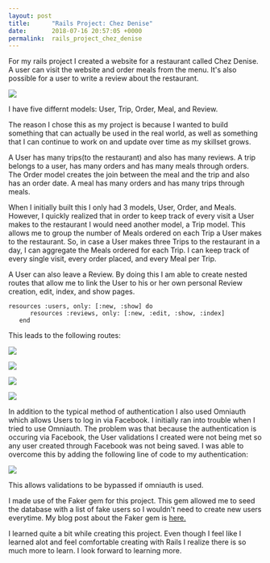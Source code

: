 ```yaml
---
layout: post
title:      "Rails Project: Chez Denise"
date:       2018-07-16 20:57:05 +0000
permalink:  rails_project_chez_denise
---
```



For my rails project I created a website for a restaurant called Chez Denise. A user can visit the website  and order meals from the menu. It's also possible for a user to write a review about the restaurant.  

![](https://i.imgur.com/qs6tJLy.png)

I have five differnt models: User, Trip, Order, Meal, and Review. 

The reason I chose this as my project is because I wanted to build something that can actually be used in the real world, as well as something that I can continue to work on and update over time as my skillset grows.

A User has many trips(to the restaurant) and also has many reviews.  A trip belongs to a user, has many orders and has many meals through orders. The Order model creates the join between the meal and the trip and also has an order date.  A meal has many orders and has many trips through meals.  


When I initially built this I only had 3 models, User, Order, and Meals.  However, I quickly realized that in order to keep track of every visit a User makes to the restaurant I would need another model, a Trip model. This allows me to group the number of Meals ordered on each Trip a User makes to the restaurant.  So, in case a User makes three Trips to the restaurant in a day, I can aggregate the Meals ordered for each Trip.  I can keep track of every single visit, every order placed, and every Meal per Trip.

A User can also leave a Review.  By doing this I am able to create nested routes that allow me to link the User to his or her own personal Review creation, edit, index, and show pages.  

```
resources :users, only: [:new, :show] do
      resources :reviews, only: [:new, :edit, :show, :index]
   end
```


This leads to the following routes:



![](https://i.imgur.com/I2YyqSp.png)

![](https://i.imgur.com/1cpG2ZU.png)

![](https://i.imgur.com/iB4gKhD.png)

![](https://i.imgur.com/EoVLa1A.png)


In addition to the typical method of authentication I also used Omniauth which allows Users to log in via Facebook.  I initially ran into trouble when I tried to use Omniauth.  The problem was that because the authentication is occuring via Facebook, the User validations I created were not being met so any user created through Facebook was not being saved.  I was able to overcome this by adding the following line of code to my authentication:

![](https://i.imgur.com/QTbSFAB.png)

This allows validations to be bypassed if omniauth is used.  


I made use of the Faker gem for this project.  This gem allowed me to seed the database with a list of fake users so I wouldn't need to create new users everytime.  My blog post about the Faker gem is [here.](http://deniseonaquest.com/do_you_know_about_the_faker_gem)

I learned quite a bit while creating this project.  Even though I feel like I learned alot and feel comfortable creating with Rails I realize there is so much more to learn. I look forward to learning more.
